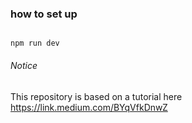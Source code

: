 ### how to set up


```

npm run dev

```


###### Notice
This repository is based on a tutorial here https://link.medium.com/BYqVfkDnwZ